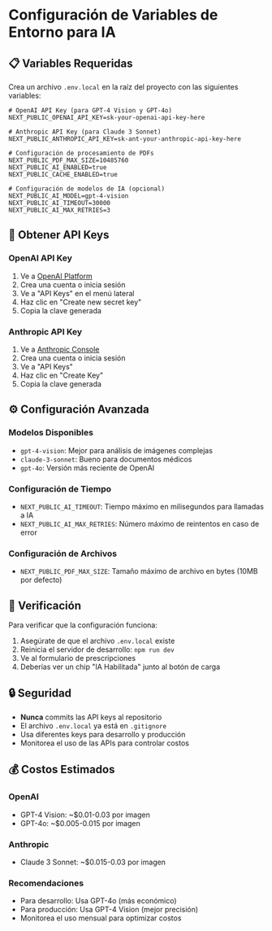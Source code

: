 # Configuración de Variables de Entorno para IA

## 📋 Variables Requeridas

Crea un archivo `.env.local` en la raíz del proyecto con las siguientes variables:

```env
# OpenAI API Key (para GPT-4 Vision y GPT-4o)
NEXT_PUBLIC_OPENAI_API_KEY=sk-your-openai-api-key-here

# Anthropic API Key (para Claude 3 Sonnet)
NEXT_PUBLIC_ANTHROPIC_API_KEY=sk-ant-your-anthropic-api-key-here

# Configuración de procesamiento de PDFs
NEXT_PUBLIC_PDF_MAX_SIZE=10485760
NEXT_PUBLIC_AI_ENABLED=true
NEXT_PUBLIC_CACHE_ENABLED=true

# Configuración de modelos de IA (opcional)
NEXT_PUBLIC_AI_MODEL=gpt-4-vision
NEXT_PUBLIC_AI_TIMEOUT=30000
NEXT_PUBLIC_AI_MAX_RETRIES=3
```

## 🔑 Obtener API Keys

### OpenAI API Key
1. Ve a [OpenAI Platform](https://platform.openai.com/)
2. Crea una cuenta o inicia sesión
3. Ve a "API Keys" en el menú lateral
4. Haz clic en "Create new secret key"
5. Copia la clave generada

### Anthropic API Key
1. Ve a [Anthropic Console](https://console.anthropic.com/)
2. Crea una cuenta o inicia sesión
3. Ve a "API Keys"
4. Haz clic en "Create Key"
5. Copia la clave generada

## ⚙️ Configuración Avanzada

### Modelos Disponibles
- `gpt-4-vision`: Mejor para análisis de imágenes complejas
- `claude-3-sonnet`: Bueno para documentos médicos
- `gpt-4o`: Versión más reciente de OpenAI

### Configuración de Tiempo
- `NEXT_PUBLIC_AI_TIMEOUT`: Tiempo máximo en milisegundos para llamadas a IA
- `NEXT_PUBLIC_AI_MAX_RETRIES`: Número máximo de reintentos en caso de error

### Configuración de Archivos
- `NEXT_PUBLIC_PDF_MAX_SIZE`: Tamaño máximo de archivo en bytes (10MB por defecto)

## 🚀 Verificación

Para verificar que la configuración funciona:

1. Asegúrate de que el archivo `.env.local` existe
2. Reinicia el servidor de desarrollo: `npm run dev`
3. Ve al formulario de prescripciones
4. Deberías ver un chip "IA Habilitada" junto al botón de carga

## 🔒 Seguridad

- **Nunca** commits las API keys al repositorio
- El archivo `.env.local` ya está en `.gitignore`
- Usa diferentes keys para desarrollo y producción
- Monitorea el uso de las APIs para controlar costos

## 💰 Costos Estimados

### OpenAI
- GPT-4 Vision: ~$0.01-0.03 por imagen
- GPT-4o: ~$0.005-0.015 por imagen

### Anthropic
- Claude 3 Sonnet: ~$0.015-0.03 por imagen

### Recomendaciones
- Para desarrollo: Usa GPT-4o (más económico)
- Para producción: Usa GPT-4 Vision (mejor precisión)
- Monitorea el uso mensual para optimizar costos 